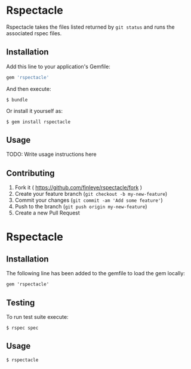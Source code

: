 # Rspectacle

Rspectacle takes the files listed returned by `git status` and runs the
associated rspec files.

## Installation

Add this line to your application's Gemfile:

```ruby
gem 'rspectacle'
```

And then execute:

    $ bundle

Or install it yourself as:

    $ gem install rspectacle

## Usage

TODO: Write usage instructions here

## Contributing

1. Fork it ( https://github.com/finleye/rspectacle/fork )
2. Create your feature branch (`git checkout -b my-new-feature`)
3. Commit your changes (`git commit -am 'Add some feature'`)
4. Push to the branch (`git push origin my-new-feature`)
5. Create a new Pull Request


# Rspectacle


## Installation

The following line has been added to the gemfile to load the gem
locally:

    gem 'rspectacle'

## Testing
To run test suite execute:

    $ rspec spec

## Usage

    $ rspectacle
